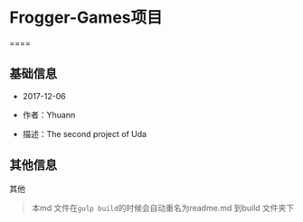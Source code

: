
# Frogger-Games项目
====


## 基础信息

- 2017-12-06

- 作者：Yhuann

- 描述：The second project of Uda

## 其他信息

其他

> 本md 文件在``gulp build``的时候会自动重名为readme.md 到build 文件夹下


